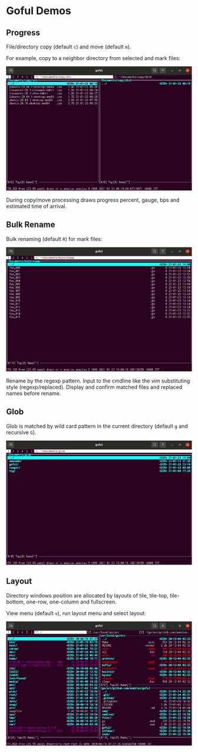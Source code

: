 # Goful Demos

## Progress

File/directory copy (default `c`) and move (default `m`).

For example, copy to a neighbor directory from selected and mark files:

![demo_copy](demo_copy.gif)

During copy/move processing draws progress percent, gauge, bps and estimated
time of arrival.

## Bulk Rename

Bulk renaming (default `R`) for mark files:

![demo_bulk](demo_bulk.gif)

Rename by the regexp pattern.  Input to the cmdline like the vim substituting
style (regexp/replaced).  Display and confirm matched files and replaced names
before rename.

## Glob

Glob is matched by wild card pattern in the current directory (default `g` and
recursive `G`).

![demo_glob](demo_glob.gif)

## Layout

Directory windows position are allocated by layouts of tile, tile-top,
tile-bottom, one-row, one-column and fullscreen.

View menu (default `v`), run layout menu and select layout:

![demo_layout](demo_layout.gif)

<!-- demo size 120x35 -->